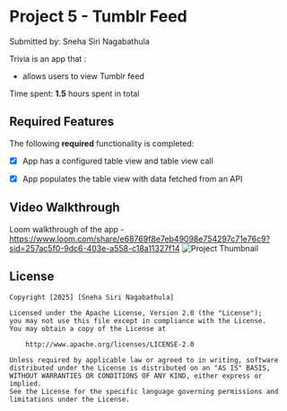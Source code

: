 # Project 5 - Tumblr Feed

Submitted by: Sneha Siri Nagabathula 

Trivia is an app that  :
- allows users to view Tumblr feed

Time spent: **1.5** hours spent in total

## Required Features

The following **required** functionality is completed:

- [x] App has a configured table view and table view call
- [x] App populates the table view with data fetched from an API





## Video Walkthrough

Loom walkthrough of the app - https://www.loom.com/share/e68769f8e7eb49098e754297c71e76c9?sid=257ac5f0-9dc6-403e-a558-c18a11327f14 
![Project Thumbnail](./Thumbnail.png)



## License

    Copyright [2025] [Sneha Siri Nagabathula]

    Licensed under the Apache License, Version 2.0 (the "License");
    you may not use this file except in compliance with the License.
    You may obtain a copy of the License at

        http://www.apache.org/licenses/LICENSE-2.0

    Unless required by applicable law or agreed to in writing, software
    distributed under the License is distributed on an "AS IS" BASIS,
    WITHOUT WARRANTIES OR CONDITIONS OF ANY KIND, either express or implied.
    See the License for the specific language governing permissions and
    limitations under the License.
